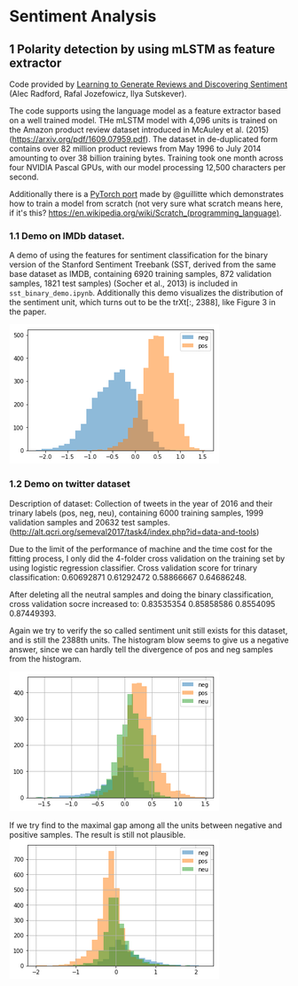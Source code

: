 # Sentiment Analysis

## 1 Polarity detection by using mLSTM as feature extractor

Code provided by [Learning to Generate Reviews and Discovering Sentiment](https://arxiv.org/abs/1704.01444) (Alec Radford, Rafal Jozefowicz, Ilya Sutskever).

The code supports using the language model as a feature extractor based on a well trained model. THe mLSTM model with 4,096 units is trained on the Amazon product review dataset introduced in McAuley et al. (2015) (https://arxiv.org/pdf/1609.07959.pdf). The dataset in de-duplicated form contains over 82 million product reviews from May 1996 to July 2014 amounting to over 38 billion training bytes. Training took one month across four NVIDIA Pascal GPUs, with our model processing 12,500 characters per second.

Additionally there is a [PyTorch port](https://github.com/guillitte/pytorch-sentiment-neuron) made by @guillitte which demonstrates how to train a model from scratch (not very sure what scratch means here, if it's this? https://en.wikipedia.org/wiki/Scratch_(programming_language).

### 1.1 Demo on IMDb dataset.
A demo of using the features for sentiment classification for the binary version of the Stanford Sentiment Treebank (SST, derived from the same base dataset as IMDB, containing 6920 training samples, 872 validation samples, 1821 test samples) (Socher et al., 2013) is included in `sst_binary_demo.ipynb`. Additionally this demo visualizes the distribution of the sentiment unit, which turns out to be the trXt[:, 2388], like Figure 3 in the paper.

![Sentiment Unit Visualization](/data/sst_binary_sentiment_unit_vis.png)

### 1.2 Demo on twitter dataset
Description of dataset: Collection of tweets in the year of 2016 and their trinary labels (pos, neg, neu), containing 6000 training samples, 1999 validation samples and 20632 test samples.(http://alt.qcri.org/semeval2017/task4/index.php?id=data-and-tools)

Due to the limit of the performance of machine and the time cost for the fitting process, I only did the 4-folder cross validation on the  training set by using logistic regression classifier. Cross validation score for trinary classification: 0.60692871  0.61292472  0.58866667  0.64686248.

After deleting all the neutral samples and doing the binary classification, cross validation socre increased to: 0.83535354  0.85858586  0.8554095   0.87449393.

Again we try to verify the so called sentiment unit still exists for this dataset, and is still the 2388th units. The histogram blow seems to give us a negative answer, since we can hardly tell the divergence of pos and neg samples from the histogram.

![Sentiment Unit Visualization](/tweets_data/untitled1.png)

If we try find to the maximal gap among all the units between negative and positive samples. The result is still not plausible.
![Sentiment Unit Visualization](/tweets_data/untitled2.png)


